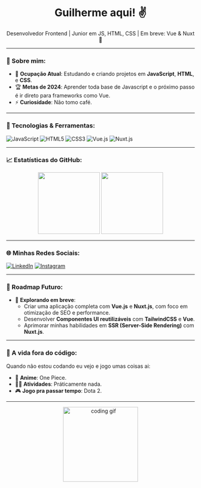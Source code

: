 <h1 align="center">Guilherme aqui! ✌</h1>

<p align="center">
   Desenvolvedor Frontend | Junior em JS, HTML, CSS | Em breve: Vue & Nuxt 🚀
</p>

---

### 🌟 Sobre mim:
- 💼 **Ocupação Atual**: Estudando e criando projetos em **JavaScript**, **HTML**, e **CSS**.
- 🏆 **Metas de 2024**: Aprender toda base de Javascript e o próximo passo é ir direto para frameworks como Vue.
- ⚡ **Curiosidade**: Não tomo café.

---

### 🚀 Tecnologias & Ferramentas:
<p align="left">
   <img src="https://img.shields.io/badge/JavaScript-F7DF1E?style=for-the-badge&logo=javascript&logoColor=black" alt="JavaScript"/>
   <img src="https://img.shields.io/badge/HTML5-E34F26?style=for-the-badge&logo=html5&logoColor=white" alt="HTML5"/>
   <img src="https://img.shields.io/badge/CSS3-1572B6?style=for-the-badge&logo=css3&logoColor=white" alt="CSS3"/>
   <img src="https://img.shields.io/badge/Vue.js-4FC08D?style=for-the-badge&logo=vue.js&logoColor=white" alt="Vue.js"/>
   <img src="https://img.shields.io/badge/Nuxt.js-00C58E?style=for-the-badge&logo=nuxtdotjs&logoColor=white" alt="Nuxt.js"/>
</p>

---

### 📈 Estatísticas do GitHub:
<p align="center">
  <img height="165" src="https://github-readme-stats.vercel.app/api?username=GuiLDev&show_icons=true&theme=radical&count_private=true&hide=issues" />
  <img height="165" src="https://github-readme-stats.vercel.app/api/top-langs/?username=GuiLDev&langs_count=8&layout=compact&theme=radical" />
</p>

---

### 🌐 Minhas Redes Sociais:
<p align="left">
   <a href="https://www.linkedin.com/in/guilherme-rebelo-7a5937259/" target="_blank"><img src="https://img.shields.io/badge/-LinkedIn-%230077B5?style=for-the-badge&logo=linkedin&logoColor=white" alt="LinkedIn"></a>
   <a href="https://www.instagram.com/gui.castro.rebelo/" target="_blank"><img src="https://img.shields.io/badge/-Instagram-%23E4405F?style=for-the-badge&logo=instagram&logoColor=white" alt="Instagram"></a>
</p>

---

### 🚀 Roadmap Futuro:
- 🎯 **Explorando em breve**:
  - Criar uma aplicação completa com **Vue.js** e **Nuxt.js**, com foco em otimização de SEO e performance.
  - Desenvolver **Componentes UI reutilizáveis** com **TailwindCSS** e **Vue**.
  - Aprimorar minhas habilidades em **SSR (Server-Side Rendering)** com **Nuxt.js**.

---

### 🎨 A vida fora do código:
Quando não estou codando eu vejo e jogo umas coisas ai:
- 🎥 **Anime**: One Piece.
- 🧗‍♂️ **Atividades**: Práticamente nada.
- 🎮 **Jogo pra passar tempo**: Dota 2.

---

<p align="center">
   <img src="https://media.giphy.com/media/13HgwGsXF0aiGY/giphy.gif" height="200" alt="coding gif">
</p>

